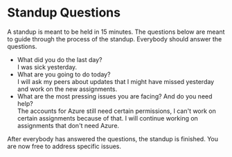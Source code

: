 # Standup Questions

A standup is meant to be held in 15 minutes. The questions below are meant to guide through the process of the standup. Everybody should answer the questions.
 
  - What did you do the last day?\
I was sick yesterday.
  - What are you going to do today?\
I will ask my peers about updates that I might have missed yesterday and work on the new assignments.
  - What are the most pressing issues you are facing? And do you need help?\
  The accounts for Azure still need certain permissions, I can't work on certain assignments because of that. I will continue working on assignments that don't need Azure.


After everybody has answered the questions, the standup is finished. You are now free to address specific issues.